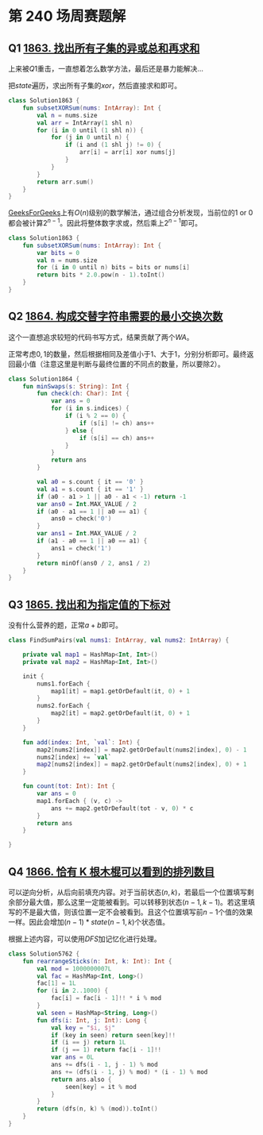 # 第 240 场周赛题解

## Q1 [1863. 找出所有子集的异或总和再求和](https://leetcode-cn.com/problems/sum-of-all-subset-xor-totals/)

上来被$Q1$重击，一直想着怎么数学方法，最后还是暴力能解决...

把$state$遍历，求出所有子集的$xor$，然后直接求和即可。

```kotlin
class Solution1863 {
    fun subsetXORSum(nums: IntArray): Int {
        val n = nums.size
        val arr = IntArray(1 shl n)
        for (i in 0 until (1 shl n)) {
            for (j in 0 until n) {
                if (i and (1 shl j) != 0) {
                    arr[i] = arr[i] xor nums[j]
                }
            }
        }
        return arr.sum()
    }
}
```

[GeeksForGeeks](https://www.geeksforgeeks.org/sum-xor-possible-subsets/)上有$O(n)$级别的数学解法，通过组合分析发现，当前位的$1$ or $0$都会被计算$2^{n-1}$。因此将整体数字求或，然后乘上$2^{n-1}$即可。

```Kotlin
class Solution1863 {
    fun subsetXORSum(nums: IntArray): Int {
        var bits = 0
        val n = nums.size
        for (i in 0 until n) bits = bits or nums[i]
        return bits * 2.0.pow(n - 1).toInt()
    }
}
```

## Q2 [1864. 构成交替字符串需要的最小交换次数](https://leetcode-cn.com/problems/minimum-number-of-swaps-to-make-the-binary-string-alternating/)

这个一直想追求较短的代码书写方式，结果贡献了两个$WA$。

正常考虑$0,1$的数量，然后根据相同及差值小于$1$、大于$1$，分别分析即可。最终返回最小值（注意这里是判断与最终位置的不同点的数量，所以要除2）。

```kotlin
class Solution1864 {
    fun minSwaps(s: String): Int {
        fun check(ch: Char): Int {
            var ans = 0
            for (i in s.indices) {
                if (i % 2 == 0) {
                    if (s[i] != ch) ans++
                } else {
                    if (s[i] == ch) ans++
                }
            }
            return ans
        }

        val a0 = s.count { it == '0' }
        val a1 = s.count { it == '1' }
        if (a0 - a1 > 1 || a0 - a1 < -1) return -1
        var ans0 = Int.MAX_VALUE / 2
        if (a0 - a1 == 1 || a0 == a1) {
            ans0 = check('0')
        }
        var ans1 = Int.MAX_VALUE / 2
        if (a1 - a0 == 1 || a0 == a1) {
            ans1 = check('1')
        }
        return minOf(ans0 / 2, ans1 / 2)
    }
}
```

## Q3 [1865. 找出和为指定值的下标对](https://leetcode-cn.com/problems/finding-pairs-with-a-certain-sum/)

没有什么营养的题，正常$a + b$即可。

```kotlin
class FindSumPairs(val nums1: IntArray, val nums2: IntArray) {

    private val map1 = HashMap<Int, Int>()
    private val map2 = HashMap<Int, Int>()

    init {
        nums1.forEach {
            map1[it] = map1.getOrDefault(it, 0) + 1
        }
        nums2.forEach {
            map2[it] = map2.getOrDefault(it, 0) + 1
        }
    }

    fun add(index: Int, `val`: Int) {
        map2[nums2[index]] = map2.getOrDefault(nums2[index], 0) - 1
        nums2[index] += `val`
        map2[nums2[index]] = map2.getOrDefault(nums2[index], 0) + 1
    }

    fun count(tot: Int): Int {
        var ans = 0
        map1.forEach { (v, c) ->
            ans += map2.getOrDefault(tot - v, 0) * c
        }
        return ans
    }

}
```

## Q4 [1866. 恰有 K 根木棍可以看到的排列数目](https://leetcode-cn.com/problems/number-of-ways-to-rearrange-sticks-with-k-sticks-visible/)

可以逆向分析，从后向前填充内容。对于当前状态$(n, k)$，若最后一个位置填写剩余部分最大值，那么这里一定能被看到。可以转移到状态$(n-1,k-1)$。若这里填写的不是最大值，则该位置一定不会被看到。且这个位置填写前$n-1$个值的效果一样。因此会增加$(n - 1) * state(n-1,k)$个状态值。

根据上述内容，可以使用$DFS$加记忆化进行处理。

```kotlin
class Solution5762 {
    fun rearrangeSticks(n: Int, k: Int): Int {
        val mod = 1000000007L
        val fac = HashMap<Int, Long>()
        fac[1] = 1L
        for (i in 2..1000) {
            fac[i] = fac[i - 1]!! * i % mod
        }
        val seen = HashMap<String, Long>()
        fun dfs(i: Int, j: Int): Long {
            val key = "$i, $j"
            if (key in seen) return seen[key]!!
            if (i == j) return 1L
            if (j == 1) return fac[i - 1]!!
            var ans = 0L
            ans += dfs(i - 1, j - 1) % mod
            ans += (dfs(i - 1, j) % mod) * (i - 1) % mod
            return ans.also {
                seen[key] = it % mod
            }
        }
        return (dfs(n, k) % (mod)).toInt()
    }
}
```



